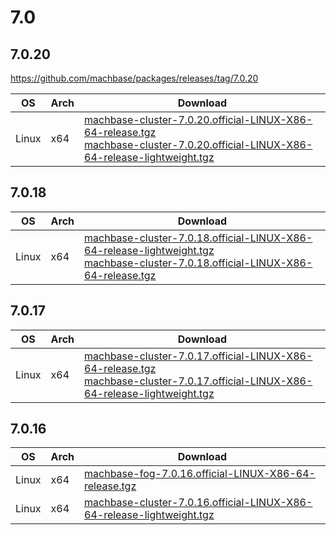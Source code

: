 # 7.0

## 7.0.20

https://github.com/machbase/packages/releases/tag/7.0.20

|OS|Arch|Download|
|--|--|--|
|Linux|x64|[machbase-cluster-7.0.20.official-LINUX-X86-64-release.tgz](https://github.com/machbase/packages/releases/download/7.0.20/machbase-cluster-7.0.20.official-LINUX-X86-64-release.tgz)<br>[machbase-cluster-7.0.20.official-LINUX-X86-64-release-lightweight.tgz](https://github.com/machbase/packages/releases/download/7.0.20/machbase-cluster-7.0.20.official-LINUX-X86-64-release-lightweight.tgz)|

## 7.0.18

|OS|Arch|Download|
|--|--|--|
|Linux|x64|[machbase-cluster-7.0.18.official-LINUX-X86-64-release-lightweight.tgz](https://github.com/machbase/packages/releases/download/7.0.18/machbase-cluster-7.0.18.official-LINUX-X86-64-release-lightweight.tgz)<br>[machbase-cluster-7.0.18.official-LINUX-X86-64-release.tgz](https://github.com/machbase/packages/releases/download/7.0.18/machbase-cluster-7.0.18.official-LINUX-X86-64-release.tgz)|


## 7.0.17

|OS|Arch|Download|
|--|--|--|
|Linux|x64| [machbase-cluster-7.0.17.official-LINUX-X86-64-release.tgz](https://github.com/machbase/packages/releases/download/7.0.17/machbase-cluster-7.0.17.official-LINUX-X86-64-release.tgz)<br>[machbase-cluster-7.0.17.official-LINUX-X86-64-release-lightweight.tgz](https://github.com/machbase/packages/releases/download/7.0.17/machbase-cluster-7.0.17.official-LINUX-X86-64-release-lightweight.tgz)|

## 7.0.16

|OS|Arch|Download|
|--|--|--|
|Linux|x64|[machbase-fog-7.0.16.official-LINUX-X86-64-release.tgz](https://github.com/machbase/packages/releases/download/7.0.16/machbase-fog-7.0.16.official-LINUX-X86-64-release.tgz)|
|Linux|x64|[machbase-cluster-7.0.16.official-LINUX-X86-64-release-lightweight.tgz](https://github.com/machbase/packages/releases/download/7.0.16/machbase-cluster-7.0.16.official-LINUX-X86-64-release-lightweight.tgz)|
